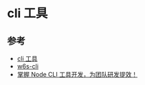 # cli 工具

## 参考

- [cli 工具](https://juejin.cn/post/7256702654579310652#heading-1)
- [w6s-cli](https://open.workplus.io/dev/start/#%E5%AE%89%E8%A3%85-cli)
- [掌握 Node CLI 工具开发，为团队研发提效！](https://juejin.cn/post/7178666619135066170#heading-34)